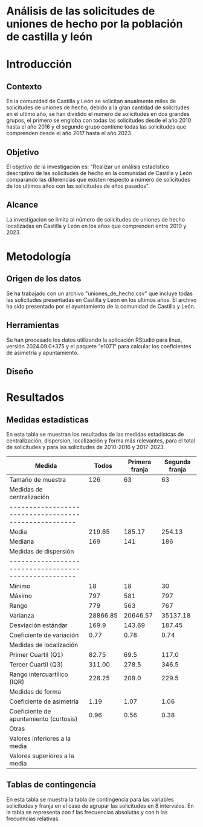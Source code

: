 # Análisis de las solicitudes de uniones de hecho por la población de castilla y león

# Introducción

## Contexto
En la comunidad de Castilla y León se solicitan anualmente miles de solicitudes de uniones de hecho, debido a la gran cantidad de solicitudes en el ultimo año, se han dividido el numero de solicitudes en dos grandes grupos, el primero se engloba con todas las solicitudes desde el año 2010 hasta el año 2016 y el segundo grupo contiene todas las solicitudes que comprenden desde el año 2017 hasta el año 2023

## Objetivo
El objetivo de la investigación es: "Realizar un análisis estadístico descriptivo de las solicitudes de hecho en la comunidad de Castilla y León comparando las diferencias que existen respecto a número de solicitudes de los ultimos años con las solicitudes de años pasados".

## Alcance
La investigacion se limita al número de solicitudes de uniones de hecho localizadas en Castilla y León en los años que comprenden entre 2010 y 2023.

# Metodología
## Origen de los datos
Se ha trabajado con un archivo "uniones_de_hecho.csv" que incluye todas las solicitudes presentadas en Castilla y León en los ultimos años. El archivo ha sido presentado por el ayuntamiento de la comunidad de Castilla y León.

## Herramientas
Se han procesado los datos utilizando la aplicación RStudio para linux, versión 2024.09.0+375 y el paquete "e1071" para calcular los coeficientes de asimetría y apuntamiento.

## Diseño

# Resultados

## Medidas estadísticas
En esta tabla se muestran los resultados de las medidas estadístcas de centralización, dispersion, localización y forma más relevantes, para el total de solicitudes y para las solicitudes de 2010-2016 y 2017-2023.

| Medida | Todos | Primera franja | Segunda franja |
| ------- |-------|----------------|----------------|
| Tamaño de muestra | 126 | 63 | 63|
| Medidas de centralización |
|-----------------------------------------------------|
| Media | 219.65 | 185.17  | 254.13  |
| Mediana |  169 | 141 | 186 | 
| Medidas de dispersión | 
|-----------------------------------------------------|
| Mínimo | 18 | 18 | 30 |
| Máximo | 797 | 581 | 797 |
| Rango | 779 | 563 | 767 |
| Varianza | 28866.85 | 20646.57 | 35137.18 |
| Desviación estándar | 169.9 | 143.69 | 187.45 |
| Coeficiente de variación | 0.77 | 0.78 | 0.74 |
| Medidas de localización |
| Primer Cuartil (Q1) | 82.75 | 69.5 | 117.0 |
| Tercer Cuartil (Q3) | 311.00 | 278.5 | 346.5 |
| Rango intercuartílico (IQR) | 228.25 | 209.0 | 229.5 |
| Medidas de forma | 
| Coeficiente de asimetría | 1.19 | 1.07 | 1.06 | 
| Coeficiente de apuntamiento (curtosis)| 0.96 | 0.56 | 0.38 |
| Otras | 
| Valores inferiores a la media | 
| Valores superiores a la media |

## Tablas de contingencia
En esta tabla se muestra la tabla de contingencia para las variables solicitudes y franja en el caso de agrupar las solicitudes en 8 intervalos. En la tabla se representa con f las frecuencias absolutas y con h las frecuencias relativas.

